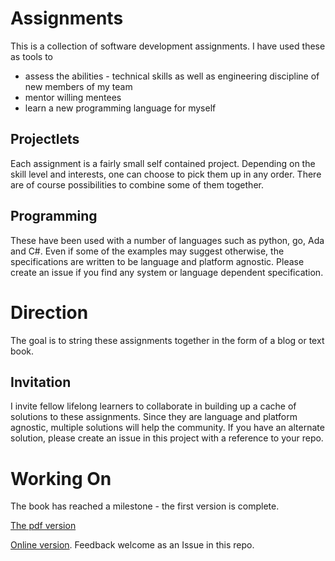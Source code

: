 # Assignments

This is a collection of software development assignments. I have used these as tools to 
- assess the abilities - technical skills as well as engineering discipline of new members of my team
- mentor willing mentees
- learn a new programming language for myself

## Projectlets

Each assignment is a fairly small self contained project. Depending on the skill level and interests, one can
choose to pick them up in any order. There are of course possibilities to combine some of them together.

## Programming

These have been used with a number of languages such as python, go, Ada and C#. Even if some of the examples may
suggest otherwise, the specifications are written to be language and platform agnostic. Please create an issue if you
find any system or language dependent specification.

# Direction

The goal is to string these assignments together in the form of a blog or text book. 

## Invitation

I invite fellow lifelong learners to collaborate in building up a cache of solutions to these assignments. Since they are language and platform agnostic, multiple solutions will help the community. If you have an alternate solution, please create an issue in this project with a reference to your repo.

# Working On

The book has reached a milestone - the first version is complete.

[The pdf version](https://github.com/RajaSrinivasan/assignments/blob/master/Ada-Skills-Sharpened.pdf) 

[Online version](https://rsrinivasan.quarto.pub/techadabook/). Feedback welcome as an Issue in this repo.




